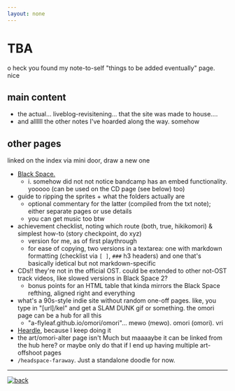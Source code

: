 ```yaml
---
layout: none
---
```

# TBA
o heck you found my note-to-self "things to be added eventually" page. nice

## main content
- the actual... liveblog-revisitening... that the site was made to house....
- and allllll the other notes I've hoarded along the way. somehow

## other pages
linked on the index via mini door, draw a new one
- [Black Space.](black-space)
	- i. somehow did not not notice bandcamp has an embed functionality. yooooo (can be used on the CD page (see below) too)
- guide to ripping the sprites + what the folders actually are
	- optional commentary for the latter (compiled from the txt note); either separate pages or use details
	- you can get music too btw
- achievement checklist, noting which route (both, true, hikikomori) & simplest how-to (story checkpoint, do xyz)
	- version for me, as of first playthrough
	- for ease of copying, two versions in a textarea: one with markdown formatting (checklist via ``[ ]``, ``###`` h3 headers) and one that's basically idetical but not markdown-specific
- CDs!! they're not in the official OST. could be extended to other not-OST track videos, like slowed versions in Black Space 2?
	- bonus points for an HTML table that kinda mirrors the Black Space refthing, aligned right and everything
- what's a 90s-style indie site without random one-off pages. like, you type in "[url]/kel" and get a SLAM DUNK gif or something. the omori page can be a hub for all this
	- "a-flyleaf.github.io/omori/omori"... mewo (mewo). omori (omori). vri
- [Heardle](https://omori-heardle-2-5.glitch.me/), because I keep doing it
- the art/omori-alter page isn't Much but maaaaybe it can be linked from the hub here? or maybe only do that if I end up having multiple art-offshoot pages
- ``/headspace-faraway``. Just a standalone doodle for now.

----

<a href="a-space"><img src="{%include url.html%}/assets/img/fork-mini.png" alt="back"></a>